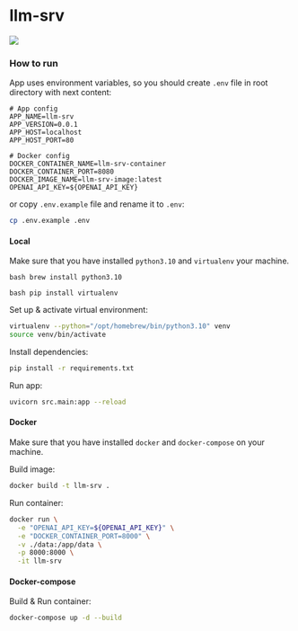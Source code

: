 # llm-srv 

![](https://codebuild.eu-central-1.amazonaws.com/badges?uuid=eyJlbmNyeXB0ZWREYXRhIjoiZ0p2WDlWOE4rVm5iSGJPZTA5WHNOd2c0VXc3NGFsWk92VTRhWDhnc3BxWWZYR0cwZFdNbFhaQkFiNWY1R1VqQU5TZFlYcEtaYkR3Zm4vSmFLclJLUjVzPSIsIml2UGFyYW1ldGVyU3BlYyI6Imt2amFFS0RoWXZpelBUSnEiLCJtYXRlcmlhbFNldFNlcmlhbCI6MX0%3D&branch=develop)


### How to run

App uses environment variables, so you should create `.env` file in root directory with next content:

```dotenv
# App config
APP_NAME=llm-srv
APP_VERSION=0.0.1
APP_HOST=localhost
APP_HOST_PORT=80

# Docker config
DOCKER_CONTAINER_NAME=llm-srv-container
DOCKER_CONTAINER_PORT=8080
DOCKER_IMAGE_NAME=llm-srv-image:latest
OPENAI_API_KEY=${OPENAI_API_KEY}
```

or copy `.env.example` file and rename it to `.env`:

```bash
cp .env.example .env
```

#### Local

Make sure that you have installed `python3.10` and `virtualenv` your machine.

``bash brew install python3.10``

``bash pip install virtualenv``

Set up & activate virtual environment:

```bash
virtualenv --python="/opt/homebrew/bin/python3.10" venv
source venv/bin/activate
```

Install dependencies:

```bash
pip install -r requirements.txt
```

Run app:

```bash
uvicorn src.main:app --reload
```

#### Docker

Make sure that you have installed `docker` and `docker-compose` on your machine.

Build image:

```bash
docker build -t llm-srv .
```

Run container:

```bash
docker run \
  -e "OPENAI_API_KEY=${OPENAI_API_KEY}" \
  -e "DOCKER_CONTAINER_PORT=8000" \
  -v ./data:/app/data \
  -p 8000:8000 \
  -it llm-srv
```


#### Docker-compose

Build & Run container:

```bash
docker-compose up -d --build
```
